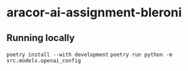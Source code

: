 # aracor-ai-assignment-bleroni

## Running locally
`poetry install --with development`
`poetry run python -m src.models.openai_config`